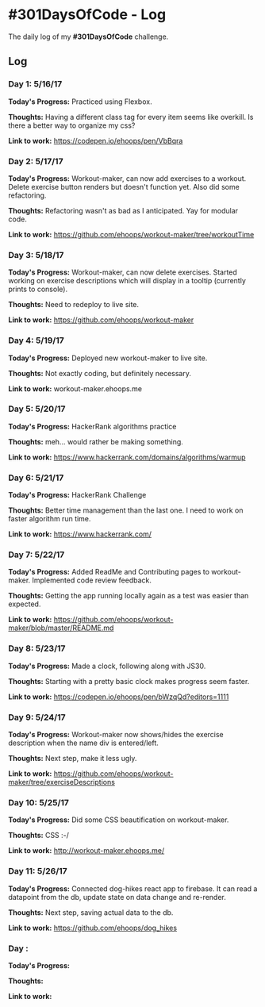 # #301DaysOfCode - Log
The daily log of my **#301DaysOfCode** challenge.

## Log

### Day 1: 5/16/17

**Today's Progress:**
Practiced using Flexbox.

**Thoughts:**
Having a different class tag for every item seems like overkill.  Is there a better way to organize my css?

**Link to work:**
https://codepen.io/ehoops/pen/VbBqra


### Day 2: 5/17/17

**Today's Progress:**
Workout-maker, can now add exercises to a workout.  Delete exercise button renders but doesn't function yet.  Also did some refactoring.

**Thoughts:**
Refactoring wasn't as bad as I anticipated.  Yay for modular code.

**Link to work:**
https://github.com/ehoops/workout-maker/tree/workoutTime


### Day 3: 5/18/17

**Today's Progress:**
Workout-maker, can now delete exercises.  Started working on exercise descriptions which will display in a tooltip (currently prints to console).

**Thoughts:**
Need to redeploy to live site.

**Link to work:**
https://github.com/ehoops/workout-maker


### Day 4: 5/19/17

**Today's Progress:**
Deployed new workout-maker to live site.

**Thoughts:**
Not exactly coding, but definitely necessary.

**Link to work:**
workout-maker.ehoops.me

### Day 5: 5/20/17 

**Today's Progress:**
HackerRank algorithms practice

**Thoughts:**
meh... would rather be making something.

**Link to work:**
https://www.hackerrank.com/domains/algorithms/warmup

### Day 6: 5/21/17 

**Today's Progress:**
HackerRank Challenge

**Thoughts:**
Better time management than the last one.  I need to work on faster algorithm run time.

**Link to work:**
https://www.hackerrank.com/

### Day 7: 5/22/17

**Today's Progress:**
Added ReadMe and Contributing pages to workout-maker.  Implemented code review feedback.

**Thoughts:**
Getting the app running locally again as a test was easier than expected.

**Link to work:**
https://github.com/ehoops/workout-maker/blob/master/README.md

### Day 8: 5/23/17

**Today's Progress:**
Made a clock, following along with JS30.

**Thoughts:**
Starting with a pretty basic clock makes progress seem faster.

**Link to work:**
https://codepen.io/ehoops/pen/bWzqQd?editors=1111

### Day 9: 5/24/17

**Today's Progress:**
Workout-maker now shows/hides the exercise description when the name div is entered/left.

**Thoughts:**
Next step, make it less ugly.

**Link to work:**
https://github.com/ehoops/workout-maker/tree/exerciseDescriptions

### Day 10: 5/25/17 

**Today's Progress:**
Did some CSS beautification on workout-maker.

**Thoughts:**
CSS :-/

**Link to work:**
http://workout-maker.ehoops.me/

### Day 11: 5/26/17

**Today's Progress:**
Connected dog-hikes react app to firebase.  It can read a datapoint from the db, update state on data change and re-render.

**Thoughts:**
Next step, saving actual data to the db.

**Link to work:**
https://github.com/ehoops/dog_hikes

### Day : 

**Today's Progress:**

**Thoughts:**

**Link to work:**
